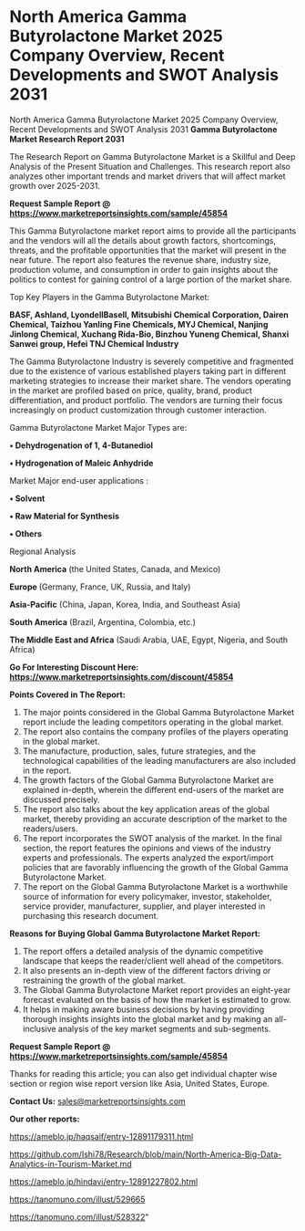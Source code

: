 # North America Gamma Butyrolactone Market 2025 Company Overview, Recent Developments and SWOT Analysis 2031
North America Gamma Butyrolactone Market 2025 Company Overview, Recent Developments and SWOT Analysis 2031
<strong>Gamma Butyrolactone Market Research Report 2031</strong>

The Research Report on Gamma Butyrolactone Market is a Skillful and Deep Analysis of the Present Situation and Challenges. This research report also analyzes other important trends and market drivers that will affect market growth over 2025-2031.

<strong>Request Sample Report @ <a href=https://www.marketreportsinsights.com/sample/45854>https://www.marketreportsinsights.com/sample/45854</a></strong>

This Gamma Butyrolactone market report aims to provide all the participants and the vendors will all the details about growth factors, shortcomings, threats, and the profitable opportunities that the market will present in the near future. The report also features the revenue share, industry size, production volume, and consumption in order to gain insights about the politics to contest for gaining control of a large portion of the market share.

Top Key Players in the Gamma Butyrolactone Market:

<strong>BASF, Ashland, LyondellBasell, Mitsubishi Chemical Corporation, Dairen Chemical, Taizhou Yanling Fine Chemicals, MYJ Chemical, Nanjing Jinlong Chemical, Xuchang Rida-Bio, Binzhou Yuneng Chemical, Shanxi Sanwei group, Hefei TNJ Chemical Industry</strong>

The Gamma Butyrolactone Industry is severely competitive and fragmented due to the existence of various established players taking part in different marketing strategies to increase their market share. The vendors operating in the market are profiled based on price, quality, brand, product differentiation, and product portfolio. The vendors are turning their focus increasingly on product customization through customer interaction.

Gamma Butyrolactone Market Major Types are:

<strong>•  Dehydrogenation of 1, 4-Butanediol

•  Hydrogenation of Maleic Anhydride</strong>

Market Major end-user applications :

<strong>•  Solvent

•  Raw Material for Synthesis

•  Others</strong>

Regional Analysis

</u><strong><b>North America</b></strong> (the United States, Canada, and Mexico)

<strong><b>Europe </b></strong>(Germany, France, UK, Russia, and Italy)

<strong><b>Asia-Pacific</b></strong> (China, Japan, Korea, India, and Southeast Asia)

<strong><b>South America</b></strong> (Brazil, Argentina, Colombia, etc.)

<strong><b>The Middle East and Africa</b></strong> (Saudi Arabia, UAE, Egypt, Nigeria, and South Africa)

<strong>Go For Interesting Discount Here: <a href=https://www.marketreportsinsights.com/discount/45854>https://www.marketreportsinsights.com/discount/45854</a></strong>

<strong>Points Covered in The Report:</strong>
<ol>
  <li>The major points considered in the Global Gamma Butyrolactone Market report include the leading competitors operating in the global market.</li>
  <li>The report also contains the company profiles of the players operating in the global market.</li>
  <li>The manufacture, production, sales, future strategies, and the technological capabilities of the leading manufacturers are also included in the report.</li>
  <li>The growth factors of the Global Gamma Butyrolactone Market are explained in-depth, wherein the different end-users of the market are discussed precisely.</li>
  <li>The report also talks about the key application areas of the global market, thereby providing an accurate description of the market to the readers/users.</li>
  <li>The report incorporates the SWOT analysis of the market. In the final section, the report features the opinions and views of the industry experts and professionals. The experts analyzed the export/import policies that are favorably influencing the growth of the Global Gamma Butyrolactone Market.</li>
  <li>The report on the Global Gamma Butyrolactone Market is a worthwhile source of information for every policymaker, investor, stakeholder, service provider, manufacturer, supplier, and player interested in purchasing this research document.</li>
</ol>
<strong>Reasons for Buying Global Gamma Butyrolactone Market Report:</strong>

<ol>
  <li>The report offers a detailed analysis of the dynamic competitive landscape that keeps the reader/client well ahead of the competitors.</li>
  <li>It also presents an in-depth view of the different factors driving or restraining the growth of the global market.</li>
  <li>The Global Gamma Butyrolactone Market report provides an eight-year forecast evaluated on the basis of how the market is estimated to grow.</li>
  <li>It helps in making aware business decisions by having providing thorough insights insights into the global market and by making an all-inclusive analysis of the key market segments and sub-segments.</li>
</ol>
<strong>Request Sample Report @ <a href=https://www.marketreportsinsights.com/sample/45854>https://www.marketreportsinsights.com/sample/45854</a></strong>


Thanks for reading this article; you can also get individual chapter wise section or region wise report version like Asia, United States, Europe.

<strong>Contact Us:</strong>
sales@marketreportsinsights.com

<strong>Our other reports:</strong>

<a href=https://ameblo.jp/haqsaif/entry-12891179311.html>https://ameblo.jp/haqsaif/entry-12891179311.html</a>

<a href=https://github.com/Ishi78/Research/blob/main/North-America-Big-Data-Analytics-in-Tourism-Market.md>https://github.com/Ishi78/Research/blob/main/North-America-Big-Data-Analytics-in-Tourism-Market.md</a>

<a href=https://ameblo.jp/hindavi/entry-12891227802.html>https://ameblo.jp/hindavi/entry-12891227802.html</a>

<a href=https://tanomuno.com/illust/529665>https://tanomuno.com/illust/529665</a>

<a href=https://tanomuno.com/illust/528322>https://tanomuno.com/illust/528322</a>"
